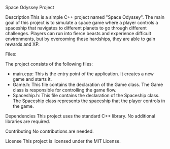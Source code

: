 Space Odyssey Project

Description
This is a simple C++ project named "Space Odyssey". The main goal of this project is to simulate a space game where a player controls a spaceship that navigates to different planets to go through different challenges. Players can run into fierce beasts and experience difficult environments, but by overcoming these hardships, they are able to gain rewards and XP.

Files:

The project consists of the following files:

- main.cpp: This is the entry point of the application. It creates a new game and starts it.
- Game.h: This file contains the declaration of the Game class. The Game class is responsible for controlling the game flow.
- Spaceship.h: This file contains the declaration of the Spaceship class. The Spaceship class represents the spaceship that the player controls in the game.

Dependencies
This project uses the standard C++ library. No additional libraries are required.

Contributing
No contributions are needed.

License
This project is licensed under the MIT License.

